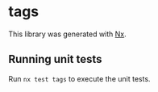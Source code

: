 # tags

This library was generated with [Nx](https://nx.dev).

## Running unit tests

Run `nx test tags` to execute the unit tests.
